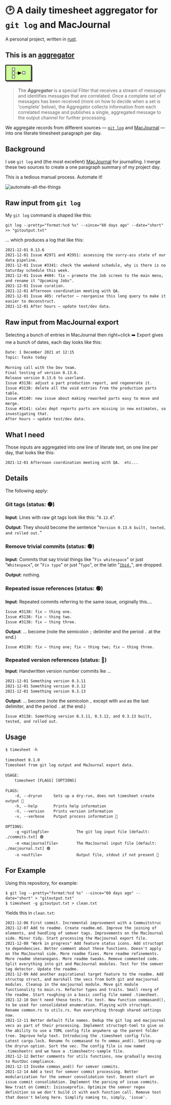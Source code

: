 # 🕑 A daily timesheet aggregator for `git log` and MacJournal

A personal project, written in [rust](https://www.rust-lang.org/).
## This is an [aggregator](https://www.enterpriseintegrationpatterns.com/patterns/messaging/Aggregator.html)

<a href="https://www.enterpriseintegrationpatterns.com/patterns/messaging/Aggregator.html"><img src="./aggregator.gif"></a>

> The ***Aggregator*** is a special Filter that receives a stream of messages and identifies messages that are correlated. Once a complete set of messages has been received (more on how to decide when a set is 'complete' below), the Aggregator collects information from each correlated message and publishes a single, aggregated message to the output channel for further processing.

We aggregate records from different sources — [`git log`](https://git-scm.com/docs/git-log) and [MacJournal](https://danschimpf.com/) — into one literate timesheet paragraph per day.

## Background

I use `git log` and (the most excellent) [MacJournal](https://danschimpf.com/) for journalling.
I merge these two sources to create a one paragraph summary of my project day.

This is a tedious manual process.  Automate it!

<img width="378" alt="automate-all-the-things" src="https://user-images.githubusercontent.com/80144/145323062-b6fadc17-34ff-4369-baea-de9420f9f288.png">

## Raw input from `git log`

My `git log` command is shaped like this:

```
git log --pretty="format:%cd %s" --since="60 days ago" --date="short" >> "gitoutput.txt"
```
... which produces a log that like this:

```
2021-12-01 0.13.6
2021-12-01 Issue #2971 and #2951: assessing the sorry-ass state of our data pipeline.
2021-12-01 Issue #3341: check the weekend schedule, why is there is no Saturday schedule this week.
2021-12-01 Issue #404: fix — promote the Job screen to the main menu, and rename it "Upcoming Jobs".
2021-12-01 Issue curation.
2021-12-01 Afternoon coordination meeting with QA.
2021-12-01 Issue 405: refactor — reorganise this long query to make it easier to deconstruct.
2021-12-01 After hours — update test/dev data.
```
## Raw input from MacJournal export

Selecting a bunch of entries in MacJournal then right+click ➡️ Export gives me a bunch of dates, each day looks like this:

```
Date: 1 December 2021 at 12:15
Topic: Tasks today

Morning call with the Dev team.
Final testing of version 0.13.6.
Release version 0.13.6 to userland.
Issue #3138: adjust a part production report, and regenerate it.
Issue #3138: delete all the void entries from the production parts table.
Issue #3140: new issue about making reworked parts easy to move and merge.
Issue #3141: sales dept reports parts are missing in new estimates, so investigating that.
After hours — update test/dev data.
```
## What I need

Those inputs are aggregated into one line of literate text, on one line per day, that looks like this:

```
2021-12-01 Afternoon coordination meeting with QA.  etc...
```

## Details

The following apply:

### Git tags (status: 🟢)

**Input**: Lines with raw git tags look like this: "`0.13.6`".

**Output**: They should become the sentence "`Version 0.13.6 built, texted, and rolled out.`"

### Remove trivial commits (status: 🟢)

**Input**: Commits that say trivial things like "`Fix whitespace`" or just "`Whitespace`", or "`Fix typo`" or just "`Typo`", or the latin "[`Ibid.`](https://en.wikipedia.org/wiki/Ibid.)", are dropped.

**Output**: nothing.

### Repeated issue references (status: 🟢)

**Input**: Repeated commits referring to the same issue, originally this....
```
Issue #3138: fix — thing one.
Issue #3138: fix — thing two.
Issue #3138: fix — thing three.
```

**Output**: ... become (note the semicolon `;` delimiter and the period `.` at the end.)

```
Issue #3138: fix — thing one; fix — thing two; fix — thing three.
```

### Repeated version references (status: 🔴)

**Input**: Handwritten version number commits lke ...
```
2021-12-01 Something version 0.3.11
2021-12-01 Something version 0.3.12
2021-12-01 Something version 0.3.13
```

**Output**: ... become (note the semicolon `,` except with `and` as the last delimiter, and the period `.` at the end.)

```
Issue #3138: Something version 0.3.11, 0.3.12, and 0.3.13 built, tested, and rolled out.
```

## Usage

```
$ timesheet -h

timesheet 0.1.0
Timesheet from git log output and MaJournal export data.

USAGE:
    timesheet [FLAGS] [OPTIONS]

FLAGS:
    -d, --dryrun     Sets up a dry-run, does not timesheet create output 🔴
    -h, --help       Prints help information
    -V, --version    Prints version information
    -v, --verbose    Putput process information 🔴

OPTIONS:
    -g <gitlogfile>            The git log input file [default: ./commits.txt] 🟢
    -m <macjournalfile>        The MacJournal input file [default: ./macjournal.txt] 🟢
    -o <outfile>               Output file, stdout if not present 🔴
```

## For Example

Using this repository, for example:

```
$ git log --pretty="format:%cd %s" --since="60 days ago" --date="short" > "gitoutput.txt"
$ timesheet -g gitoutput.txt > clean.txt
```

Yields this in `clean.txt`:

```
2021-12-06 First commit. Incremental improvement with a Commuitstruc
2021-12-07 Add to readme. Create readme.md. Improve the joining of elements, and handling of semver tags. Improvements on the MacJournal side. Minor tidy. Start processing the Macjournal export file.
2021-12-08 "Work in progress" Add feature status icons. Add structopt to dependencies. Better comment about these functions. Doesn't apply on the MacJournal side. More readme fixes. More readme refinements. More readme shenanegans. More readme tweaks. Remove commented code. Split everything into git and MacJournal modules. Test for the semver tag detector. Update the readme.
2021-12-09 Add another aspirational target feature to the readme. Add structop struct, and marshall the vecs from both git and macjournal modules. Cleanup in the macjournal module. Move git module functionality to main.rs. Refactor types and traits. Small reorg of the readme. Start roughing-in a basic config file named .timesheet.
2021-12-10 Don't need these tests. Fix test. New function commasand(), to be used for consolidated enumeration. Playing with structopt. Rename common.rs to utils.rs. Run everything through shared settings now.
2021-12-11 Better default file names. Dedup the git log and macjournal vecs as part of their processing. Implement structopt-toml to give us the ability to use a TOML config file anywhere up the parent folder tree. Improve help text. Introducing the .timesheet config file. Latest cargo.lock. Rename fn commasand to fn ommas_and(). Setting-up the dryrun option. Sort the vec. The config file is now named .timesheetrc and we have a .timesheetrc-sample file.
2021-12-12 Better comments for utils functions, now gradually moving to RustDoc compliance.
2021-12-13 Invoke commas_and() for semver commits.
2021-12-14 Add a test for semver commit processing. Better modularization for the semver consolidation test. Decent start on issue commit consolidation. Implement the parsing of issue commits. New trait on Commit: Isissueprefix. Optimize the semver regex definition so we don't build it with each function call. Remove test that doesn't belong here. Simplify naming to, simply, 'issue'.
```